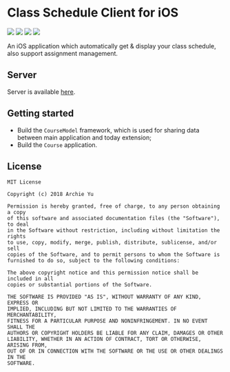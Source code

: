 # Class Schedule Client for iOS

![](https://img.shields.io/badge/swift-3.0-orange.svg)
![](https://img.shields.io/badge/platform-iOS-lightgray.svg)
![](https://img.shields.io/badge/iOS-8+-green.svg)
[![](https://img.shields.io/badge/license-MIT-000000.svg)](https://github.com/archie-yu/class-schedule-ios-client/blob/master/LICENSE)

An iOS application which automatically get & display your class schedule, also support assignment management.

## Server

Server is available [here](https://github.com/archie-yu/class-schedule-server).

## Getting started

- Build the `CourseModel` framework, which is used for sharing data between main application and today extension;
- Build the `Course` application.

## License
```
MIT License

Copyright (c) 2018 Archie Yu

Permission is hereby granted, free of charge, to any person obtaining a copy
of this software and associated documentation files (the "Software"), to deal
in the Software without restriction, including without limitation the rights
to use, copy, modify, merge, publish, distribute, sublicense, and/or sell
copies of the Software, and to permit persons to whom the Software is
furnished to do so, subject to the following conditions:

The above copyright notice and this permission notice shall be included in all
copies or substantial portions of the Software.

THE SOFTWARE IS PROVIDED "AS IS", WITHOUT WARRANTY OF ANY KIND, EXPRESS OR
IMPLIED, INCLUDING BUT NOT LIMITED TO THE WARRANTIES OF MERCHANTABILITY,
FITNESS FOR A PARTICULAR PURPOSE AND NONINFRINGEMENT. IN NO EVENT SHALL THE
AUTHORS OR COPYRIGHT HOLDERS BE LIABLE FOR ANY CLAIM, DAMAGES OR OTHER
LIABILITY, WHETHER IN AN ACTION OF CONTRACT, TORT OR OTHERWISE, ARISING FROM,
OUT OF OR IN CONNECTION WITH THE SOFTWARE OR THE USE OR OTHER DEALINGS IN THE
SOFTWARE.
```
